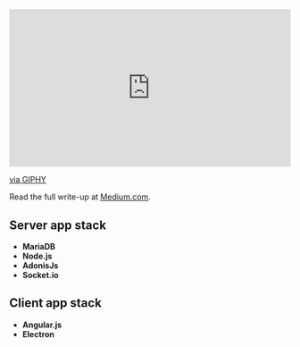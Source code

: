 <div class="has-contents-below">
  <div style="width:100%;height:0;padding-bottom:56%;position:relative;">
    <iframe src="https://giphy.com/embed/nDQbWNwidXwWY" width="100%" height="100%" style="position:absolute" frameBorder="0" class="giphy-embed" allowFullScreen></iframe>
  </div>

  <p><a href="https://giphy.com/gifs/nDQbWNwidXwWY">via GIPHY</a></p>
</div>

Read the full write-up at [Medium.com](https://medium.com/@raphaelmarco/making-our-first-automated-student-government-elections-af390fea23ab).

## Server app stack
* **MariaDB**
* **Node.js**
* **AdonisJs**
* **Socket.io**

## Client app stack
* **Angular.js**
* **Electron**
